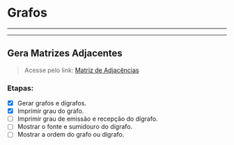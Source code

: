 # Grafos
---
---
## Gera Matrizes Adjacentes
> Acesse pelo link: [Matriz de Adjacências](https://grafos-eight.vercel.app/)

### Etapas:
- [x] Gerar grafos e dígrafos.
- [x] Imprimir grau do grafo.
- [ ] Imprimir grau de emissão e recepção do dígrafo.
- [ ] Mostrar o fonte e sumidouro do dígrafo.
- [ ] Mostrar a ordem do grafo ou dígrafo.
